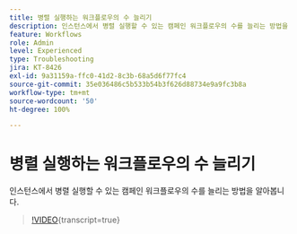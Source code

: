 ```yaml
---
title: 병렬 실행하는 워크플로우의 수 늘리기
description: 인스턴스에서 병렬 실행할 수 있는 캠페인 워크플로우의 수를 늘리는 방법을 알아봅니다.
feature: Workflows
role: Admin
level: Experienced
type: Troubleshooting
jira: KT-8426
exl-id: 9a31159a-ffc0-41d2-8c3b-68a5d6f77fc4
source-git-commit: 35e036486c5b533b54b3f626d88734e9a9fc3b8a
workflow-type: tm+mt
source-wordcount: '50'
ht-degree: 100%

---
```


# 병렬 실행하는 워크플로우의 수 늘리기

인스턴스에서 병렬 실행할 수 있는 캠페인 워크플로우의 수를 늘리는 방법을 알아봅니다.

>[!VIDEO](https://video.tv.adobe.com/v/335982?quality=12&learn=on){transcript=true}
